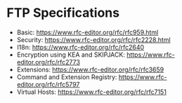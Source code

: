 # FTP Specifications
- Basic: https://www.rfc-editor.org/rfc/rfc959.html
- Security: https://www.rfc-editor.org/rfc/rfc2228.html
- I18n: https://www.rfc-editor.org/rfc/rfc2640
- Encryption using KEA and SKIPJACK: https://www.rfc-editor.org/rfc/rfc2773
- Extensions: https://www.rfc-editor.org/rfc/rfc3659
- Command and Extension Registry: https://www.rfc-editor.org/rfc/rfc5797
- Virtual Hosts: https://www.rfc-editor.org/rfc/rfc7151

